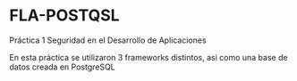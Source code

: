 # FLA-POSTQSL
Práctica 1 Seguridad en el Desarrollo de Aplicaciones

En esta práctica se utilizaron 3 frameworks distintos, asi como una base de datos creada en PostgreSQL
